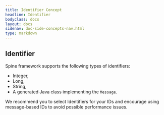 ```yaml
---
title: Identifier Concept
headline: Identifier
bodyclass: docs
layout: docs
sidenav: doc-side-concepts-nav.html
type: markdown
---
```

<h2 class="top">Identifier</h2> 

Spine framework supports the following types of identifiers:

* Integer,
* Long,
* String,
* A generated Java class implementing the `Message`.

We recommend you to select Identifiers for your IDs and encourage using message-based IDs to avoid possible performance issues. 
